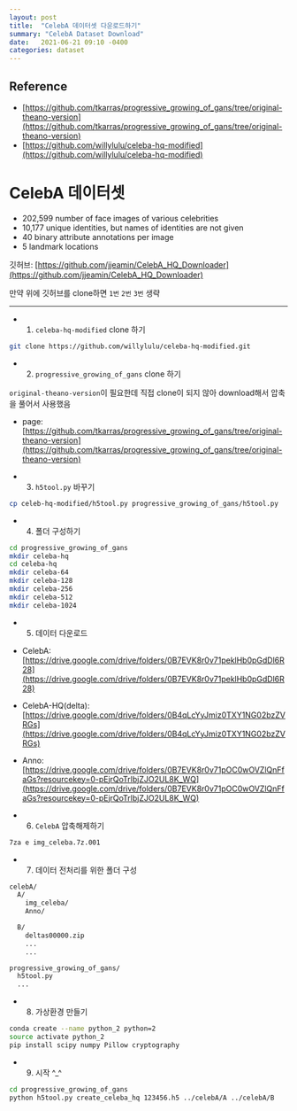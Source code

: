 ```yaml
---
layout: post
title:  "CelebA 데이터셋 다운로드하기"
summary: "CelebA Dataset Download"
date:   2021-06-21 09:10 -0400
categories: dataset
---
```


## Reference

- [https://github.com/tkarras/progressive_growing_of_gans/tree/original-theano-version](https://github.com/tkarras/progressive_growing_of_gans/tree/original-theano-version)
- [https://github.com/willylulu/celeba-hq-modified](https://github.com/willylulu/celeba-hq-modified)


# CelebA 데이터셋

- 202,599 number of face images of various celebrities
- 10,177 unique identities, but names of identities are not given
- 40 binary attribute annotations per image
- 5 landmark locations

깃허브: [https://github.com/jjeamin/CelebA_HQ_Downloader](https://github.com/jjeamin/CelebA_HQ_Downloader)

만약 위에 깃허브를 clone하면 `1번` `2번` `3번` 생략

---

- 1. `celeba-hq-modified` clone 하기

```sh
git clone https://github.com/willylulu/celeba-hq-modified.git
```

- 2. `progressive_growing_of_gans` clone 하기

`original-theano-version`이 필요한데 직접 clone이 되지 않아 download해서 압축을 풀어서 사용했음

- page: [https://github.com/tkarras/progressive_growing_of_gans/tree/original-theano-version](https://github.com/tkarras/progressive_growing_of_gans/tree/original-theano-version)

- 3. `h5tool.py` 바꾸기

```sh
cp celeb-hq-modified/h5tool.py progressive_growing_of_gans/h5tool.py
```

- 4. 폴더 구성하기

```sh
cd progressive_growing_of_gans
mkdir celeba-hq
cd celeba-hq
mkdir celeba-64
mkdir celeba-128
mkdir celeba-256
mkdir celeba-512
mkdir celeba-1024
```

- 5. 데이터 다운로드

- CelebA: [https://drive.google.com/drive/folders/0B7EVK8r0v71peklHb0pGdDl6R28](https://drive.google.com/drive/folders/0B7EVK8r0v71peklHb0pGdDl6R28)
- CelebA-HQ(delta): [https://drive.google.com/drive/folders/0B4qLcYyJmiz0TXY1NG02bzZVRGs](https://drive.google.com/drive/folders/0B4qLcYyJmiz0TXY1NG02bzZVRGs)
- Anno: [https://drive.google.com/drive/folders/0B7EVK8r0v71pOC0wOVZlQnFfaGs?resourcekey=0-pEjrQoTrlbjZJO2UL8K_WQ](https://drive.google.com/drive/folders/0B7EVK8r0v71pOC0wOVZlQnFfaGs?resourcekey=0-pEjrQoTrlbjZJO2UL8K_WQ)

- 6. `CelebA` 압축해제하기

```sh
7za e img_celeba.7z.001
```

- 7. 데이터 전처리를 위한 폴더 구성

```sh
celebA/
  A/
    img_celeba/
    Anno/

  B/
    deltas00000.zip
    ...
    ...

progressive_growing_of_gans/
  h5tool.py
  ...
```

- 8. 가상환경 만들기

```sh
conda create --name python_2 python=2
source activate python_2
pip install scipy numpy Pillow cryptography
```

- 9. 시작 ^_^

```sh
cd progressive_growing_of_gans
python h5tool.py create_celeba_hq 123456.h5 ../celebA/A ../celebA/B
```
